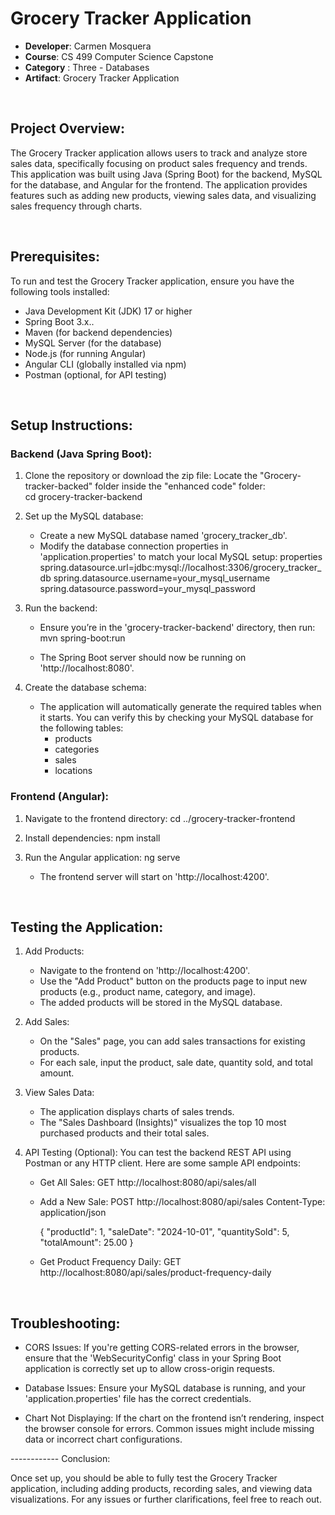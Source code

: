 # Grocery Tracker Application

- **Developer**: Carmen Mosquera
- **Course**: CS 499 Computer Science Capstone
- **Category** : Three - Databases
- **Artifact**: Grocery Tracker Application 


<br>

## Project Overview:

The Grocery Tracker application allows users to track and analyze store sales data, specifically focusing on product sales frequency and trends. This application was built using Java (Spring Boot) for the backend, MySQL for the database, and Angular for the frontend. The application provides features such as adding new products, viewing sales data, and visualizing sales frequency through charts.




<br>

## Prerequisites:

To run and test the Grocery Tracker application, ensure you have the following tools installed:

- Java Development Kit (JDK) 17 or higher
- Spring Boot 3.x..
- Maven (for backend dependencies)
- MySQL Server (for the database)
- Node.js (for running Angular)
- Angular CLI (globally installed via npm)
- Postman (optional, for API testing)




<br>

## Setup Instructions:

   ### Backend (Java Spring Boot):

1. Clone the repository or download the zip file:
   Locate the "Grocery-tracker-backed" folder inside the "enhanced code" folder:	
   cd grocery-tracker-backend
   

2. Set up the MySQL database:
   - Create a new MySQL database named 'grocery_tracker_db'.
   - Modify the database connection properties in 'application.properties' to match your local MySQL setup:
     	properties
     spring.datasource.url=jdbc:mysql://localhost:3306/grocery_tracker_db
     spring.datasource.username=your_mysql_username
     spring.datasource.password=your_mysql_password
     

3. Run the backend:
   - Ensure you’re in the 'grocery-tracker-backend' directory, then run:
     mvn spring-boot:run
     
   - The Spring Boot server should now be running on 'http://localhost:8080'.

4. Create the database schema:
   - The application will automatically generate the required tables when it starts. You can verify this by checking your MySQL database for the following tables:
     - products
     - categories	
     - sales
     - locations
    	

 ### Frontend (Angular):

1. Navigate to the frontend directory:
   cd ../grocery-tracker-frontend
  

2. Install dependencies:
   npm install
   

3. Run the Angular application:
   ng serve
   
   - The frontend server will start on 'http://localhost:4200'.





<br>

## Testing the Application:

1. Add Products:
   - Navigate to the frontend on 'http://localhost:4200'.
   - Use the "Add Product" button on the products page to input new products (e.g., product name, category, and image).
   - The added products will be stored in the MySQL database.

2. Add Sales:
   - On the "Sales" page, you can add sales transactions for existing products.
   - For each sale, input the product, sale date, quantity sold, and total amount.

3. View Sales Data:
   - The application displays charts of sales trends.
   - The "Sales Dashboard (Insights)" visualizes the top 10 most purchased products and their total sales.

4. API Testing (Optional):
   You can test the backend REST API using Postman or any HTTP client. Here are some sample API endpoints:

   - Get All Sales:
     GET http://localhost:8080/api/sales/all
     

   - Add a New Sale:
     POST http://localhost:8080/api/sales
     Content-Type: application/json

     {
         "productId": 1,
         "saleDate": "2024-10-01",
         "quantitySold": 5,
         "totalAmount": 25.00
     }
    

   - Get Product Frequency Daily:
     GET http://localhost:8080/api/sales/product-frequency-daily
    





<br>

## Troubleshooting:

- CORS Issues: If you're getting CORS-related errors in the browser, ensure that the 'WebSecurityConfig' class in your Spring Boot application is correctly set up to allow cross-origin requests.

- Database Issues: Ensure your MySQL database is running, and your 'application.properties' file has the correct credentials.

- Chart Not Displaying: If the chart on the frontend isn’t rendering, inspect the browser console for errors. Common issues might include missing data or incorrect chart configurations.






------------ Conclusion:

Once set up, you should be able to fully test the Grocery Tracker application, including adding products, recording sales, and viewing data visualizations. For any issues or further clarifications, feel free to reach out.
